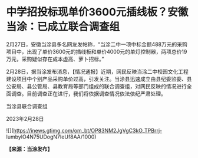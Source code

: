 # 中学招投标现单价3600元插线板？安徽当涂：已成立联合调查组

2月27日，安徽当涂县多名网友发帖称，“当涂二中一项中标金额488万元的采购项目中，出现了单价3600元的插线板和单价4000元的单灯控制器，两项总价19万元，采购疑似存在成本虚高、萝卜招标。”

2月28日，据当涂发布消息，【情况通报】近期，网民反映当涂二中校园文化工程建设项目中个别产品采购单价过高，引发关注。当涂县迅速成立由县纪委监委、县公安局、县公管局、县教育局等部门组成的联合调查组，对网民反映的情况进行全面调查。目前调查正在进行，我们将依据调查情况依法依纪严肃处理。

当涂县联合调查组

2023年2月28日

![](https://inews.gtimg.com/om_bt/OP83NM2JgVgC3kO_TPBrrj-
IumbylO4N75UDogN7IeUf8AA/1000)

**【来源：当涂发布】**

